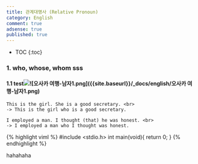 ```yaml
---
title: 관계대명사 (Relative Pronoun)
category: English
comment: true
adsense: true
published: true
---
```


* TOC
{:toc}

### 1. who, whose, whom sss

#### 1.1 test![]({{site.baseurl}}/_docs/english/%EC%98%A4%EC%82%AC%EC%B9%B4%20%EC%97%AC%ED%96%89-%EB%82%A8%EC%9E%901.png)![오사카 여행-남자1.png]({{site.baseurl}}/_docs/english/오사카 여행-남자1.png)

~~~
This is the girl. She is a good secretary. <br>
-> This is the girl who is a good secretary.

I employed a man. I thought (that) he was honest. <br>
-> I employed a man who I thought was honest.
~~~

{% highlight viml %}
#include <stdio.h>
int main(void){
	return 0;
}
{% endhighlight %}

hahahaha

